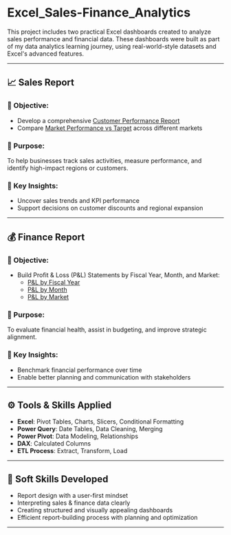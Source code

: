 # Excel_Sales-Finance_Analytics

This project includes two practical Excel dashboards created to analyze sales performance and financial data. These dashboards were built as part of my data analytics learning journey, using real-world-style datasets and Excel's advanced features.

---

## 📈 Sales Report

### 🔹 Objective:
- Develop a comprehensive [Customer Performance Report](Customer_Performance_Report.pdf)
- Compare [Market Performance vs Target](Market_Performance_VS_Target.pdf) across different markets

### 🔹 Purpose:
To help businesses track sales activities, measure performance, and identify high-impact regions or customers.

### 🔹 Key Insights:
- Uncover sales trends and KPI performance
- Support decisions on customer discounts and regional expansion

---

## 💰 Finance Report

### 🔹 Objective:
- Build Profit & Loss (P&L) Statements by Fiscal Year, Month, and Market:
  - [P&L by Fiscal Year](PL_By_Fiscal_Year.pdf)
  - [P&L by Month](PL_By_Month.pdf)
  - [P&L by Market](PL_By_Market.pdf)

### 🔹 Purpose:
To evaluate financial health, assist in budgeting, and improve strategic alignment.

### 🔹 Key Insights:
- Benchmark financial performance over time
- Enable better planning and communication with stakeholders

---

## ⚙️ Tools & Skills Applied

- **Excel**: Pivot Tables, Charts, Slicers, Conditional Formatting
- **Power Query**: Date Tables, Data Cleaning, Merging
- **Power Pivot**: Data Modeling, Relationships
- **DAX**: Calculated Columns
- **ETL Process**: Extract, Transform, Load

---

## 🧠 Soft Skills Developed

- Report design with a user-first mindset
- Interpreting sales & finance data clearly
- Creating structured and visually appealing dashboards
- Efficient report-building process with planning and optimization

---
